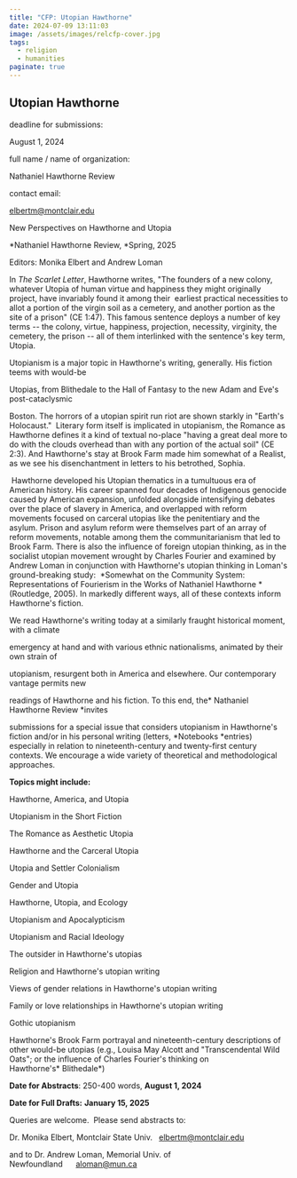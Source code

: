 ```yaml
---
title: "CFP: Utopian Hawthorne"
date: 2024-07-09 13:11:03
image: /assets/images/relcfp-cover.jpg
tags:
  - religion
  - humanities
paginate: true   
---
```

Utopian Hawthorne
-----------------

deadline for submissions: 

August 1, 2024

full name / name of organization: 

Nathaniel Hawthorne Review

contact email: 

<elbertm@montclair.edu>

New Perspectives on Hawthorne and Utopia

*Nathaniel Hawthorne Review, *Spring, 2025

Editors: Monika Elbert and Andrew Loman

In *The Scarlet Letter*, Hawthorne writes, "The founders of a new colony, whatever Utopia of human virtue and happiness they might originally project, have invariably found it among their  earliest practical necessities to allot a portion of the virgin soil as a cemetery, and another portion as the site of a prison" (CE 1:47). This famous sentence deploys a number of key terms -- the colony, virtue, happiness, projection, necessity, virginity, the cemetery, the prison -- all of them interlinked with the sentence's key term, Utopia.

Utopianism is a major topic in Hawthorne's writing, generally. His fiction teems with would-be

Utopias, from Blithedale to the Hall of Fantasy to the new Adam and Eve's post-cataclysmic

Boston. The horrors of a utopian spirit run riot are shown starkly in "Earth's Holocaust."  Literary form itself is implicated in utopianism, the Romance as Hawthorne defines it a kind of textual no-place "having a great deal more to do with the clouds overhead than with any portion of the actual soil" (CE 2:3). And Hawthorne's stay at Brook Farm made him somewhat of a Realist, as we see his disenchantment in letters to his betrothed, Sophia.

 Hawthorne developed his Utopian thematics in a tumultuous era of American history. His career spanned four decades of Indigenous genocide caused by American expansion, unfolded alongside intensifying debates over the place of slavery in America, and overlapped with reform movements focused on carceral utopias like the penitentiary and the asylum. Prison and asylum reform were themselves part of an array of reform movements, notable among them the communitarianism that led to Brook Farm. There is also the influence of foreign utopian thinking, as in the socialist utopian movement wrought by Charles Fourier and examined by Andrew Loman in conjunction with Hawthorne's utopian thinking in Loman's ground-breaking study:  *Somewhat on the Community System: Representations of Fourierism in the Works of Nathaniel Hawthorne *(Routledge, 2005). In markedly different ways, all of these contexts inform Hawthorne's fiction.

We read Hawthorne's writing today at a similarly fraught historical moment, with a climate

emergency at hand and with various ethnic nationalisms, animated by their own strain of

utopianism, resurgent both in America and elsewhere. Our contemporary vantage permits new

readings of Hawthorne and his fiction. To this end, the* Nathaniel Hawthorne Review *invites

submissions for a special issue that considers utopianism in Hawthorne's fiction and/or in his personal writing (letters, *Notebooks *entries) especially in relation to nineteenth-century and twenty-first century contexts. We encourage a wide variety of theoretical and methodological approaches.

**Topics might include:**

Hawthorne, America, and Utopia

Utopianism in the Short Fiction

The Romance as Aesthetic Utopia

Hawthorne and the Carceral Utopia

Utopia and Settler Colonialism

Gender and Utopia

Hawthorne, Utopia, and Ecology

Utopianism and Apocalypticism

Utopianism and Racial Ideology

The outsider in Hawthorne's utopias

Religion and Hawthorne's utopian writing

Views of gender relations in Hawthorne's utopian writing

Family or love relationships in Hawthorne's utopian writing

Gothic utopianism

Hawthorne's Brook Farm portrayal and nineteenth-century descriptions of other would-be utopias (e.g., Louisa May Alcott and "Transcendental Wild Oats"; or the influence of Charles Fourier's thinking on Hawthorne's* Blithedale*)

**Date for Abstracts**: 250-400 words, **August 1, 2024**

**Date for Full Drafts:** **January 15, 2025**

Queries are welcome.  Please send abstracts to:

Dr. Monika Elbert, Montclair State Univ.   <elbertm@montclair.edu>

and to Dr. Andrew Loman, Memorial Univ. of Newfoundland      <aloman@mun.ca>